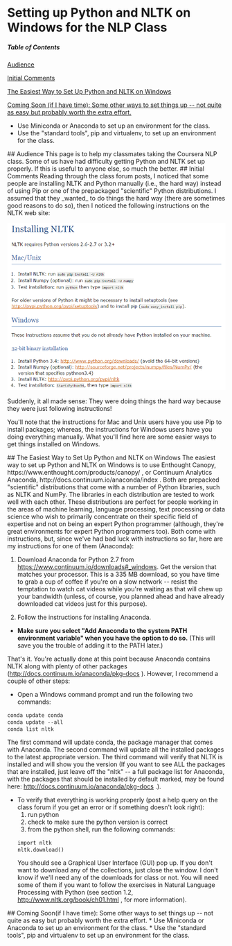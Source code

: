 # Setting up Python and NLTK on Windows for the NLP Class

##### Table of Contents  
[Audience](#audience)  

[Initial Comments](#initial)  

[The Easiest Way to Set Up Python and NLTK on Windows](#easiest)  

[Coming Soon (if I have time):  Some other ways to set things up -- not quite as easy but probably worth the extra effort.](#tbd)  
* Use Miniconda or Anaconda to set up an environment for the class.
* Use the "standard tools", pip and virtualenv, to set up an environment for the class. 


<a name="audience"/>
## Audience
This page is to help my classmates taking the Coursera NLP class.  Some of us have had difficulty getting Python and NLTK set up properly.  If this is useful to anyone else, so much the better.

<a name="initial"/>
## Initial Comments
Reading through the class forum posts, I noticed that some people are installing NLTK and Python manually (i.e., the hard way) instead of using Pip or one of the prepackaged "scientific" Python distributions.  I assumed that they _wanted_ to do things the hard way (there are sometimes good reasons to do so), then I noticed the following instructions on the NLTK web site:

![NLTK Installation Instructions](/images/NLTK_instructions.png)

Suddenly, it all made sense:  They were doing things the hard way because they were just following instructions!

You'll note that the instructions for Mac and Unix users have you use Pip to install packages; whereas, the instructions for Windows users have you doing everything manually.  What you'll find here are some easier ways to get things installed on Windows.

<a name="easiest"/>
## The Easiest Way to Set Up Python and NLTK on Windows
The easiest way to set up Python and NLTK on Windows is to use Enthought Canopy, https://www.enthought.com/products/canopy/ , or Continuum Analytics Anaconda, http://docs.continuum.io/anaconda/index .  Both are prepacked "scientific" distributions that come with a number of Python libraries, such as NLTK and NumPy.  The libraries in each distribution are tested to work well with each other.  These distributions are perfect for people working in the areas of machine learning, language processing, text processing or data science who wish to primarily concentrate on their specific field of expertise and not on being an expert Python programmer (although, they're great environments for expert Python programmers too).  Both come with instructions, but, since we've had bad luck with instructions so far, here are my instructions for one of them (Anaconda):

1. Download Anaconda for Python 2.7 from https://www.continuum.io/downloads#_windows.  Get the version that matches your processor.  This is a 335 MB download, so you have time to grab a cup of coffee if you're on a slow network -- resist the temptation to watch cat videos while you're waiting as that will chew up your bandwidth (unless, of course, you planned ahead and have already downloaded cat videos just for this purpose).  

2. Follow the instructions for installing Anaconda.
  * **Make sure you select "Add Anaconda to the system PATH environment variable" when you have the option to do so.** (This will save you the trouble of adding it to the PATH later.)  

That's it.  You're actually done at this point because Anaconda contains NLTK along with plenty of other packages (http://docs.continuum.io/anaconda/pkg-docs ). However, I recommend a couple of other steps:

* Open a Windows command prompt and run the following two commands:
```
conda update conda
conda update --all
conda list nltk
```  
The first command will update conda, the package manager that comes with Anaconda.  The second command will update all the installed packages to the latest appropriate version.  The third command will verify that NLTK is installed and will show you the version (If you want to see ALL the packages that are installed, just leave off the "nltk" -- a full package list for Anaconda, with the packages that should be installed by default marked, may be found here:  http://docs.continuum.io/anaconda/pkg-docs .).  

* To verify that everything is working properly (post a help query on the class forum if you get an error or if something doesn't look right):
  1. run python
  2. check to make sure the python version is correct
  3. from the python shell, run the following commands:
  ```
  import nltk
  nltk.download()
  ```
  You should see a Graphical User Interface (GUI) pop up.  If you don't want to download any of the collections, just close the window.  I don't know if we'll need any of the downloads for class or not.  You will need some of them if you want to follow the exercises in Natural Language Processing with Python (see section 1.2, http://www.nltk.org/book/ch01.html , for more information).

<a name="tbd"/>
## Coming Soon(if I have time):  Some other ways to set things up -- not quite as easy but probably worth the extra effort.
* Use Miniconda or Anaconda to set up an environment for the class.
* Use the "standard tools", pip and virtualenv to set up an environment for the class.
